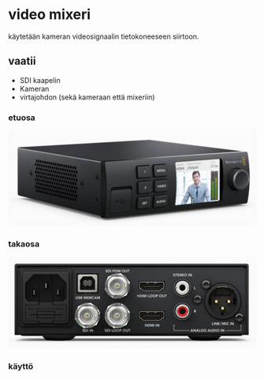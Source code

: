 # video mixeri
käytetään kameran videosignaalin tietokoneeseen siirtoon.

## vaatii
* SDI kaapelin
* Kameran
* virtajohdon (sekä kameraan että mixeriin)

### etuosa
<p align="center">
  <img src="front.jpg">
</p>

### takaosa
<p align="center">
  <img src="back.jpg">
</p>

### käyttö

